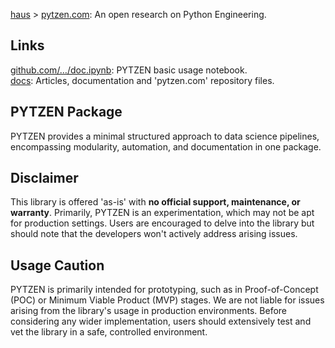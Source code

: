 <link rel="stylesheet" href="minimal.css">

[haus](https://pablo.haus) > [pytzen.com](https://pytzen.com): An open research on Python Engineering.

## Links
[github.com/…/doc.ipynb](https://github.com/pytzen/pytzen/blob/main/docs/doc.ipynb): PYTZEN basic usage notebook.  
[docs](https://github.com/pytzen/pytzen/wiki): Articles, documentation and 'pytzen.com' repository files.  

## PYTZEN Package
PYTZEN provides a minimal structured approach to data science pipelines, encompassing modularity, automation, and documentation in one package.

## Disclaimer
This library is offered 'as-is' with **no official support, maintenance, or warranty**. Primarily, PYTZEN is an experimentation, which may not be apt for production settings. Users are encouraged to delve into the library but should note that the developers won't actively address arising issues.

## Usage Caution
PYTZEN is primarily intended for prototyping, such as in Proof-of-Concept (POC) or Minimum Viable Product (MVP) stages. We are not liable for issues arising from the library's usage in production environments. Before considering any wider implementation, users should extensively test and vet the library in a safe, controlled environment.